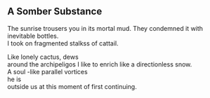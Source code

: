 A Somber Substance
------------------
The sunrise trousers you in its mortal mud. They condemned it with inevitable bottles.  
I took on fragmented stalkss of cattail.  
  
Like lonely cactus, dews  
around the archipeligos I like to enrich like a directionless snow.  
A soul -like parallel vortices  
he is  
outside us at this moment of first continuing.  
